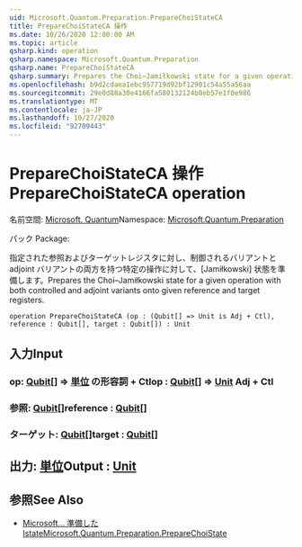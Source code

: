 ```yaml
---
uid: Microsoft.Quantum.Preparation.PrepareChoiStateCA
title: PrepareChoiStateCA 操作
ms.date: 10/26/2020 12:00:00 AM
ms.topic: article
qsharp.kind: operation
qsharp.namespace: Microsoft.Quantum.Preparation
qsharp.name: PrepareChoiStateCA
qsharp.summary: Prepares the Choi–Jamiłkowski state for a given operation with both controlled and adjoint variants onto given reference and target registers.
ms.openlocfilehash: b9d2cdaea1ebc957719d92bf12901c54a55a56aa
ms.sourcegitcommit: 29e0d88a30e4166fa580132124b0eb57e1f0e986
ms.translationtype: MT
ms.contentlocale: ja-JP
ms.lasthandoff: 10/27/2020
ms.locfileid: "92709443"
---
```

# <a name="preparechoistateca-operation"></a><span data-ttu-id="13d64-102">PrepareChoiStateCA 操作</span><span class="sxs-lookup"><span data-stu-id="13d64-102">PrepareChoiStateCA operation</span></span>

<span data-ttu-id="13d64-103">名前空間: [Microsoft. Quantum](xref:Microsoft.Quantum.Preparation)</span><span class="sxs-lookup"><span data-stu-id="13d64-103">Namespace: [Microsoft.Quantum.Preparation](xref:Microsoft.Quantum.Preparation)</span></span>

<span data-ttu-id="13d64-104">パック [](https://nuget.org/packages/)</span><span class="sxs-lookup"><span data-stu-id="13d64-104">Package: [](https://nuget.org/packages/)</span></span>


<span data-ttu-id="13d64-105">指定された参照およびターゲットレジスタに対し、制御されるバリアントと adjoint バリアントの両方を持つ特定の操作に対して、[Jamiłkowski] 状態を準備します。</span><span class="sxs-lookup"><span data-stu-id="13d64-105">Prepares the Choi–Jamiłkowski state for a given operation with both controlled and adjoint variants onto given reference and target registers.</span></span>

```qsharp
operation PrepareChoiStateCA (op : (Qubit[] => Unit is Adj + Ctl), reference : Qubit[], target : Qubit[]) : Unit
```


## <a name="input"></a><span data-ttu-id="13d64-106">入力</span><span class="sxs-lookup"><span data-stu-id="13d64-106">Input</span></span>

### <a name="op--qubit--unit-adj--ctl"></a><span data-ttu-id="13d64-107">op: [Qubit](xref:microsoft.quantum.lang-ref.qubit)[] => [単位](xref:microsoft.quantum.lang-ref.unit) の形容詞 + Ctl</span><span class="sxs-lookup"><span data-stu-id="13d64-107">op : [Qubit](xref:microsoft.quantum.lang-ref.qubit)[] => [Unit](xref:microsoft.quantum.lang-ref.unit) Adj + Ctl</span></span>




### <a name="reference--qubit"></a><span data-ttu-id="13d64-108">参照: [Qubit](xref:microsoft.quantum.lang-ref.qubit)[]</span><span class="sxs-lookup"><span data-stu-id="13d64-108">reference : [Qubit](xref:microsoft.quantum.lang-ref.qubit)[]</span></span>




### <a name="target--qubit"></a><span data-ttu-id="13d64-109">ターゲット: [Qubit](xref:microsoft.quantum.lang-ref.qubit)[]</span><span class="sxs-lookup"><span data-stu-id="13d64-109">target : [Qubit](xref:microsoft.quantum.lang-ref.qubit)[]</span></span>





## <a name="output--unit"></a><span data-ttu-id="13d64-110">出力: [単位](xref:microsoft.quantum.lang-ref.unit)</span><span class="sxs-lookup"><span data-stu-id="13d64-110">Output : [Unit](xref:microsoft.quantum.lang-ref.unit)</span></span>



## <a name="see-also"></a><span data-ttu-id="13d64-111">参照</span><span class="sxs-lookup"><span data-stu-id="13d64-111">See Also</span></span>

- [<span data-ttu-id="13d64-112">Microsoft... 準備した Istate</span><span class="sxs-lookup"><span data-stu-id="13d64-112">Microsoft.Quantum.Preparation.PrepareChoiState</span></span>](xref:Microsoft.Quantum.Preparation.PrepareChoiState)